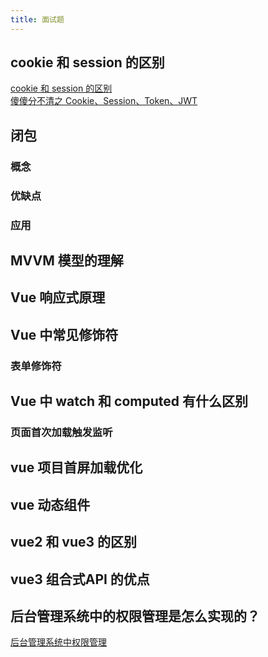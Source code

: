 ```yaml
---
title: 面试题
---
```

## cookie 和 session 的区别
[cookie 和 session 的区别](https://juejin.cn/post/6844903937523482631)\
[傻傻分不清之 Cookie、Session、Token、JWT](https://juejin.cn/post/6844904034181070861)
## 闭包
### 概念

### 优缺点
### 应用
## MVVM 模型的理解
## Vue 响应式原理
## Vue 中常见修饰符
### 表单修饰符
## Vue 中 watch 和 computed 有什么区别
### 页面首次加载触发监听
## vue 项目首屏加载优化
## vue 动态组件
## vue2 和 vue3 的区别
## vue3 组合式API 的优点
## 后台管理系统中的权限管理是怎么实现的？
[后台管理系统中权限管理](https://juejin.cn/post/7056400571967733774#heading-18)


